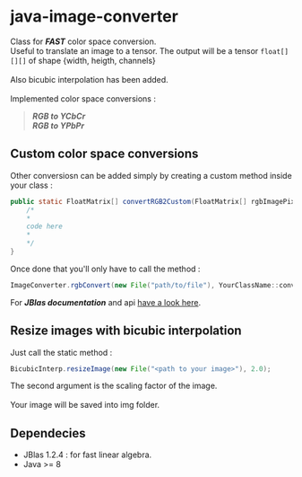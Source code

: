 # java-image-converter

Class for ***FAST*** color space conversion.\
Useful to translate an image to a tensor. The output will be a tensor ```float[][][]``` of shape {width, heigth, channels}\
\
Also bicubic interpolation has been added.\
\
Implemented color space conversions :
>_**RGB to YCbCr**_\
>_**RGB to YPbPr**_



## Custom color space conversions

Other conversiosn can be added simply by creating a custom method inside your class :
```java
public static FloatMatrix[] convertRGB2Custom(FloatMatrix[] rgbImagePixels) {
    /*
    *
    code here
    *
    */
} 
```

Once done that you'll only have to call the method :
```java
ImageConverter.rgbConvert(new File("path/to/file"), YourClassName::convertRGB2Custom);
```

For ***JBlas documentation*** and api [have a look here](http://www.jblas.org/javadoc/index.html).


## Resize images with bicubic interpolation

Just call the static method :
```java
BicubicInterp.resizeImage(new File("<path to your image>"), 2.0);
```
The second argument is the scaling factor of the image.\
\
Your image will be saved into img folder.


## Dependecies 

- JBlas 1.2.4 : for fast linear algebra.
- Java >= 8
